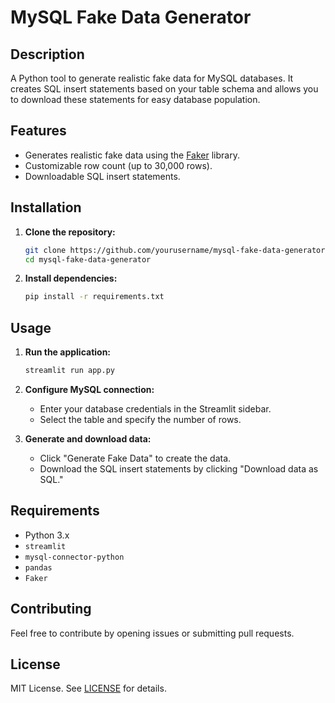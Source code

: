 # MySQL Fake Data Generator

## Description

A Python tool to generate realistic fake data for MySQL databases. It creates SQL insert statements based on your table schema and allows you to download these statements for easy database population.

## Features

- Generates realistic fake data using the [Faker](https://faker.readthedocs.io/) library.
- Customizable row count (up to 30,000 rows).
- Downloadable SQL insert statements.

## Installation

1. **Clone the repository:**
   ```bash
   git clone https://github.com/yourusername/mysql-fake-data-generator.git
   cd mysql-fake-data-generator
   ```

2. **Install dependencies:**
   ```bash
   pip install -r requirements.txt
   ```

## Usage

1. **Run the application:**
   ```bash
   streamlit run app.py
   ```

2. **Configure MySQL connection:**
   - Enter your database credentials in the Streamlit sidebar.
   - Select the table and specify the number of rows.

3. **Generate and download data:**
   - Click "Generate Fake Data" to create the data.
   - Download the SQL insert statements by clicking "Download data as SQL."

## Requirements

- Python 3.x
- `streamlit`
- `mysql-connector-python`
- `pandas`
- `Faker`

## Contributing

Feel free to contribute by opening issues or submitting pull requests.

## License

MIT License. See [LICENSE](LICENSE) for details.
